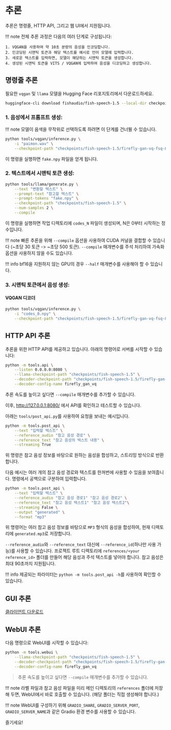 # 추론

추론은 명령줄, HTTP API, 그리고 웹 UI에서 지원됩니다.

!!! note
    전체 추론 과정은 다음의 여러 단계로 구성됩니다:

    1. VQGAN을 사용하여 약 10초 분량의 음성을 인코딩합니다.
    2. 인코딩된 시맨틱 토큰과 해당 텍스트를 예시로 언어 모델에 입력합니다.
    3. 새로운 텍스트를 입력하면, 모델이 해당하는 시맨틱 토큰을 생성합니다.
    4. 생성된 시맨틱 토큰을 VITS / VQGAN에 입력하여 음성을 디코딩하고 생성합니다.

## 명령줄 추론

필요한 `vqgan` 및 `llama` 모델을 Hugging Face 리포지토리에서 다운로드하세요.

```bash
huggingface-cli download fishaudio/fish-speech-1.5 --local-dir checkpoints/fish-speech-1.5
```

### 1. 음성에서 프롬프트 생성:

!!! note
    모델이 음색을 무작위로 선택하도록 하려면 이 단계를 건너뛸 수 있습니다.

```bash
python tools/vqgan/inference.py \
    -i "paimon.wav" \
    --checkpoint-path "checkpoints/fish-speech-1.5/firefly-gan-vq-fsq-8x1024-21hz-generator.pth"
```

이 명령을 실행하면 `fake.npy` 파일을 얻게 됩니다.

### 2. 텍스트에서 시맨틱 토큰 생성:

```bash
python tools/llama/generate.py \
    --text "변환할 텍스트" \
    --prompt-text "참고할 텍스트" \
    --prompt-tokens "fake.npy" \
    --checkpoint-path "checkpoints/fish-speech-1.5" \
    --num-samples 2 \
    --compile
```

이 명령을 실행하면 작업 디렉토리에 `codes_N` 파일이 생성되며, N은 0부터 시작하는 정수입니다.

!!! note
    빠른 추론을 위해 `--compile` 옵션을 사용하여 CUDA 커널을 결합할 수 있습니다 (~초당 30 토큰 -> ~초당 500 토큰).
    `--compile` 매개변수를 주석 처리하여 가속화 옵션을 사용하지 않을 수도 있습니다.

!!! info
    bf16을 지원하지 않는 GPU의 경우 `--half` 매개변수를 사용해야 할 수 있습니다.

### 3. 시맨틱 토큰에서 음성 생성:

#### VQGAN 디코더

```bash
python tools/vqgan/inference.py \
    -i "codes_0.npy" \
    --checkpoint-path "checkpoints/fish-speech-1.5/firefly-gan-vq-fsq-8x1024-21hz-generator.pth"
```

## HTTP API 추론

추론을 위한 HTTP API를 제공하고 있습니다. 아래의 명령어로 서버를 시작할 수 있습니다:

```bash
python -m tools.api \
    --listen 0.0.0.0:8080 \
    --llama-checkpoint-path "checkpoints/fish-speech-1.5" \
    --decoder-checkpoint-path "checkpoints/fish-speech-1.5/firefly-gan-vq-fsq-8x1024-21hz-generator.pth" \
    --decoder-config-name firefly_gan_vq
```

추론 속도를 높이고 싶다면 `--compile` 매개변수를 추가할 수 있습니다.

이후, http://127.0.0.1:8080/ 에서 API를 확인하고 테스트할 수 있습니다.

아래는 `tools/post_api.py`를 사용하여 요청을 보내는 예시입니다.

```bash
python -m tools.post_api \
    --text "입력할 텍스트" \
    --reference_audio "참고 음성 경로" \
    --reference_text "참고 음성의 텍스트 내용" \
    --streaming True
```

위 명령은 참고 음성 정보를 바탕으로 원하는 음성을 합성하고, 스트리밍 방식으로 반환합니다.

다음 예시는 여러 개의 참고 음성 경로와 텍스트를 한꺼번에 사용할 수 있음을 보여줍니다. 명령에서 공백으로 구분하여 입력합니다.

```bash
python -m tools.post_api \
    --text "입력할 텍스트" \
    --reference_audio "참고 음성 경로1" "참고 음성 경로2" \
    --reference_text "참고 음성 텍스트1" "참고 음성 텍스트2"\
    --streaming False \
    --output "generated" \
    --format "mp3"
```

위 명령어는 여러 참고 음성 정보를 바탕으로 `MP3` 형식의 음성을 합성하여, 현재 디렉토리에 `generated.mp3`로 저장합니다.

`--reference_audio`와 `--reference_text` 대신에 `--reference_id`(하나만 사용 가능)를 사용할 수 있습니다. 프로젝트 루트 디렉토리에 `references/<your reference_id>` 폴더를 만들어 해당 음성과 주석 텍스트를 넣어야 합니다. 참고 음성은 최대 90초까지 지원됩니다.

!!! info 
    제공되는 파라미터는 `python -m tools.post_api -h`를 사용하여 확인할 수 있습니다.

## GUI 추론 
[클라이언트 다운로드](https://github.com/AnyaCoder/fish-speech-gui/releases)

## WebUI 추론

다음 명령으로 WebUI를 시작할 수 있습니다:

```bash
python -m tools.webui \
    --llama-checkpoint-path "checkpoints/fish-speech-1.5" \
    --decoder-checkpoint-path "checkpoints/fish-speech-1.5/firefly-gan-vq-fsq-8x1024-21hz-generator.pth" \
    --decoder-config-name firefly_gan_vq
```

> 추론 속도를 높이고 싶다면 `--compile` 매개변수를 추가할 수 있습니다.

!!! note
    라벨 파일과 참고 음성 파일을 미리 메인 디렉토리의 `references` 폴더에 저장해 두면, WebUI에서 바로 호출할 수 있습니다. (해당 폴더는 직접 생성해야 합니다.)

!!! note
    WebUI를 구성하기 위해 `GRADIO_SHARE`, `GRADIO_SERVER_PORT`, `GRADIO_SERVER_NAME`과 같은 Gradio 환경 변수를 사용할 수 있습니다.

즐기세요!
